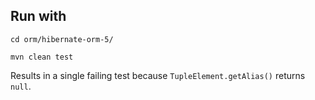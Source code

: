 ## Run with 

    cd orm/hibernate-orm-5/   

    mvn clean test

Results in a single failing test because `TupleElement.getAlias()` returns `null`.
